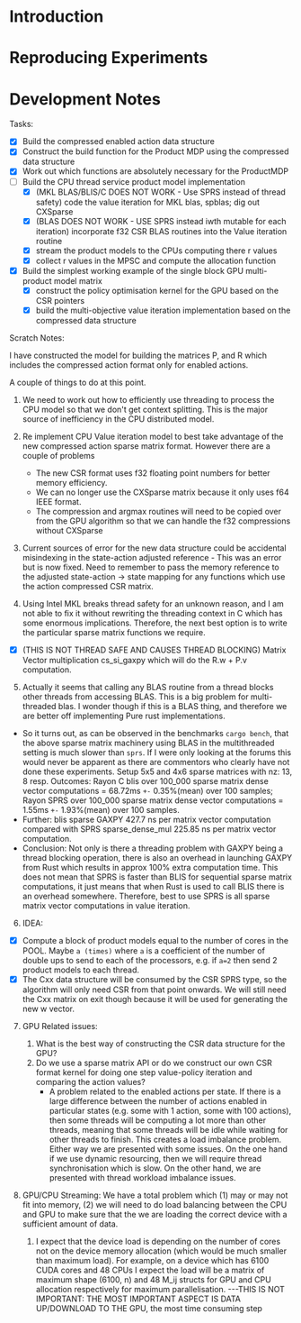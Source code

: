 # Introduction

# Reproducing Experiments

# Development Notes

Tasks:
- [x] Build the compressed enabled action data structure
- [x] Construct the build function for the Product MDP using the compressed data structure
- [x] Work out which functions are absolutely necessary for the ProductMDP
- [ ] Build the CPU thread service product model implementation
    - [x] (MKL BLAS/BLIS/C DOES NOT WORK - Use SPRS instead of thread safety) code the value iteration for MKL blas, spblas; dig out CXSparse
    - [x] (BLAS DOES NOT WORK - USE SPRS instead iwth mutable for each iteration) incorporate f32 CSR BLAS routines into the Value iteration routine
    - [x] stream the product models to the CPUs computing there r values
    - [x] collect r values in the MPSC and compute the allocation function
- [x] Build the simplest working example of the single block GPU multi-product model matrix
    - [x] construct the policy optimisation kernel for the GPU based on the CSR pointers
    - [x] build the multi-objective value iteration implementation based on the compressed data structure

Scratch Notes:

I have constructed the model for building the matrices P, and R which includes the compressed action format
only for enabled actions. 

A couple of things to do at this point. 
1. We need to work out how to efficiently use threading to process the CPU model so that we don't get context splitting. This is the major source of inefficiency in the CPU distributed model. 

2. Re implement CPU Value iteration model to best take advantage of the new compressed action sparse matrix format. However there are a couple of problems
    - The new CSR format uses f32 floating point numbers for better memory efficiency. 
    - We can no longer use the CXSparse matrix because it only uses f64 IEEE format. 
    - The compression and argmax routines will need to be copied over from the GPU algorithm so that we can handle the f32 compressions without CXSparse

3. Current sources of error for the new data structure could be accidental misindexing in the state-action adjusted reference - This was an error but is now fixed. Need to remember to pass the memory reference to the adjusted state-action -> state mapping for any functions which use the action compressed CSR matrix. 

4. Using Intel MKL breaks thread safety for an unknown reason, and I am not able to fix it without rewriting the threading context in C which has some enormous implications. Therefore, the next best option is to write the particular sparse matrix functions we require.
- [X] (THIS IS NOT THREAD SAFE AND CAUSES THREAD BLOCKING) Matrix Vector multiplication cs_si_gaxpy which will do the R.w + P.v computation.

5. Actually it seems that calling any BLAS routine from a thread blocks other threads from accessing BLAS. This is a big problem  for multi-threaded blas. I wonder though if this is a BLAS thing, and therefore we are better off implementing Pure rust implementations.
- So it turns out, as can be observed in the benchmarks `cargo bench`, that the above sparse matrix machinery using BLAS in the multithreaded setting is much slower than `sprs`. If I were only looking at the forums this would never be apparent as there are commentors who clearly have not done these experiments. Setup 5x5 and 4x6 sparse matrices with nz: 13, 8 resp. Outcomes: Rayon C blis over 100_000 sparse matrix dense vector computations = 68.72ms `+-` 0.35%(mean) over 100 samples; Rayon SPRS over 100_000 sparse matrix dense vector computations = 1.55ms `+-` 1.93%(mean) over 100 samples. 
- Further: blis sparse GAXPY 427.7 ns per matrix vector computation compared with SPRS sparse_dense_mul 225.85 ns per matrix vector computation.
- Conclusion: Not only is there a threading problem with GAXPY being a thread blocking operation, there is also an overhead in launching GAXPY from Rust which results in approx 100% extra computation time. This does not mean that SPRS is faster than BLIS for sequential sparse matrix computations, it just means that when Rust is used to call BLIS there is an overhead somewhere. Therefore, best to use SPRS is all sparse matrix vector computations in value iteration. 

6. IDEA: 
- [x] Compute a block of product models equal to the number of cores in the POOL. Maybe `a (times)` where `a` is a coefficient of the number of double ups to send to each of the processors, e.g. if `a=2` then send 2 product models to each thread.
- [x] The Cxx data structure will be consumed by the CSR SPRS type, so the algorithm will only need CSR from that point onwards. We will still need the Cxx matrix on exit though because it will be used for generating the new w vector.

7. GPU Related issues:
    1. What is the best way of constructing the CSR data structure for the GPU?
    2. Do we use a sparse matrix API or do we construct our own CSR format kernel for doing one step value-policy iteration and comparing the action values?
        - A problem related to the enabled actions per state. If there is a large difference between the number of actions enabled in particular states (e.g. some with 1 action, some with 100 actions), then some threads will be computing a lot more than other threads, meaning that some threads will be idle while waiting for other threads to finish. This creates a load imbalance problem. Either way we are presented with some issues. On the one hand if we use dynamic resourcing, then we will require thread synchronisation which is slow. On the other hand, we are presented with thread workload imbalance issues. 

8. GPU/CPU Streaming:
We have a total problem which (1) may or may not fit into memory, (2) we will need to do load balancing between the CPU and GPU to make sure that the we are loading the correct device with a sufficient amount of data.
    1. I expect that the device load is depending on the number of cores not on the device memory allocation (which would be much smaller than maximum load). For example, on a device which has 6100 CUDA cores and 48 CPUs I expect the load will be a matrix of maximum shape (6100, n) and 48 M_ij structs for GPU and CPU allocation respectively for maximum parallelisation. 
    ---THIS IS NOT IMPORTANT: THE MOST IMPORTANT ASPECT IS DATA UP/DOWNLOAD TO THE GPU, the most time consuming step
